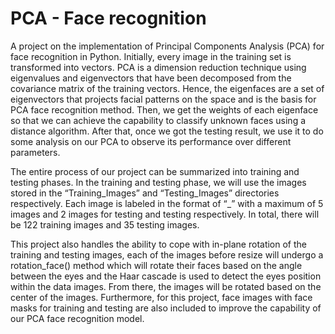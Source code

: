 # PCA - Face recognition

A project on the implementation of Principal Components Analysis (PCA) for face recognition in Python. Initially, every image in the training set is transformed into vectors. PCA is a dimension reduction technique using eigenvalues and eigenvectors that have been decomposed from the covariance matrix of the training vectors. Hence, the eigenfaces are a set of eigenvectors that projects facial patterns on the space and is the basis for PCA face recognition method. Then, we get the weights of each eigenface so that we can achieve the capability to classify unknown faces using a distance algorithm. After that, once we got the testing result, we use it to do some analysis on our PCA to observe its performance over different parameters.

The entire process of our project can be summarized into training and testing phases. In the training and testing phase, we will use the images stored in the “Training_Images” and “Testing_Images” directories respectively. Each image is labeled in the format of “<identity>_<expression>” with a maximum of 5 images and 2 images for testing and testing respectively. In total, there will be 122 training images and 35 testing images.

This project also handles the ability to cope with in-plane rotation of the training and testing images, each of the images before resize will undergo a rotation_face() method which will rotate their faces based on the angle between the eyes and the Haar cascade is used to detect the eyes position within the data images. From there, the images will be rotated based on the center of the images. Furthermore, for this project, face images with face masks for training and testing are also included to improve the capability of our PCA face recognition model.
